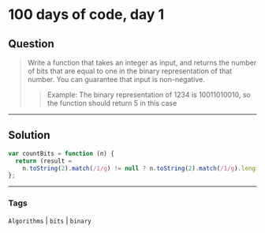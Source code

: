 # 100 days of code, day 1

## Question

> Write a function that takes an integer as input, and returns the number of bits that are equal to one in the binary representation of that number. You can guarantee that input is non-negative.
>
> > Example: The binary representation of 1234 is 10011010010, so the function should return 5 in this case

---

## Solution

```javascript
var countBits = function (n) {
  return (result =
    n.toString(2).match(/1/g) != null ? n.toString(2).match(/1/g).length : 0);
};
```

---

### Tags
`Algorithms` | `bits` | `binary`
